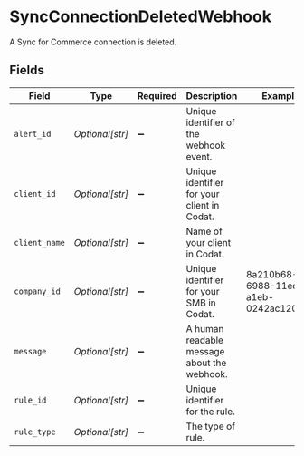 # SyncConnectionDeletedWebhook

A Sync for Commerce connection is deleted.


## Fields

| Field                                       | Type                                        | Required                                    | Description                                 | Example                                     |
| ------------------------------------------- | ------------------------------------------- | ------------------------------------------- | ------------------------------------------- | ------------------------------------------- |
| `alert_id`                                  | *Optional[str]*                             | :heavy_minus_sign:                          | Unique identifier of the webhook event.     |                                             |
| `client_id`                                 | *Optional[str]*                             | :heavy_minus_sign:                          | Unique identifier for your client in Codat. |                                             |
| `client_name`                               | *Optional[str]*                             | :heavy_minus_sign:                          | Name of your client in Codat.               |                                             |
| `company_id`                                | *Optional[str]*                             | :heavy_minus_sign:                          | Unique identifier for your SMB in Codat.    | 8a210b68-6988-11ed-a1eb-0242ac120002        |
| `message`                                   | *Optional[str]*                             | :heavy_minus_sign:                          | A human readable message about the webhook. |                                             |
| `rule_id`                                   | *Optional[str]*                             | :heavy_minus_sign:                          | Unique identifier for the rule.             |                                             |
| `rule_type`                                 | *Optional[str]*                             | :heavy_minus_sign:                          | The type of rule.                           |                                             |